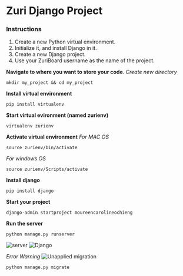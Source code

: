 # Zuri Django Project

### Instructions
1. Create a new Python virtual environment.
2. Initialize it, and install Django in it.
3. Create a new Django project.
4. Use your ZuriBoard username as the name of the project.

__Navigate to where you want to store your code__.
_Create new directory_

```mkdir my_project && cd my_project```

__Install virtual environment__

```pip install virtualenv```

__Start virtual evironment (named zurienv)__

```virtualenv zurienv```

__Activate virtual environment__
_For MAC OS_

```source zurienv/bin/activate```

_For windows OS_

```source zurienv/Scripts/activate```

__Install django__

```pip install django```

__Start your project__

```django-admin startproject moureencarolineochieng```

__Run the server__

```python manage.py runserver```

![server](server.png)
![Django](https://postimg.cc/nsPyfcH0)

_Error Warning_
![Unapplied migration](https://postimg.cc/dLRDsgZ8)

```python manage.py migrate```


